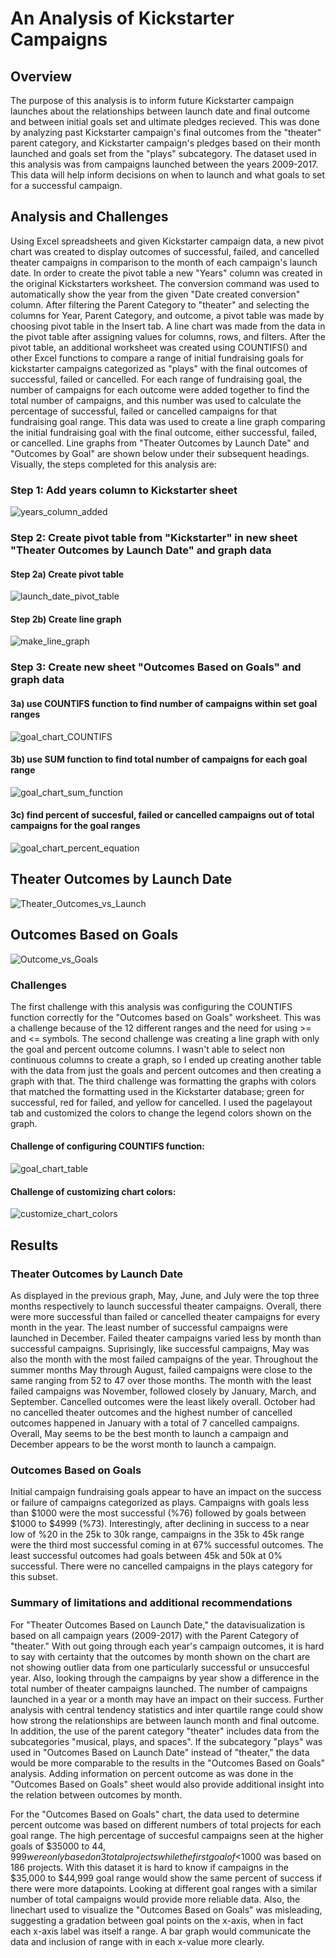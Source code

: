 # An Analysis of Kickstarter Campaigns

## Overview

The purpose of this analysis is to inform future Kickstarter campaign launches about the relationships between launch date and final outcome and between initial goals set and ultimate pledges recieved.  This was done by analyzing past Kickstarter campaign's final outcomes from the "theater" parent category, and Kickstarter campaign's pledges based on their month launched and goals set from the "plays" subcategory.  The dataset used in this analysis was from campaigns launched between the years 2009-2017.  This data will help inform decisions on when to launch and what goals to set for a successful campaign.


## Analysis and Challenges


Using Excel spreadsheets and given Kickstarter campaign data, a new pivot chart was created to display outcomes of successful, failed, and cancelled theater campaigns in 
comparison to the month of each campaign's launch date.  In order to create the pivot table a new "Years" column was created in the original Kickstarters worksheet. The conversion command was used to automatically show the year from the given "Date created conversion" column.  After filtering the Parent Category to "theater" and selecting the columns for Year, Parent Category, and outcome, a pivot table was made by choosing pivot table in the Insert tab. A line chart was made from the data in the pivot table after assigning values for columns, rows, and filters.  After the pivot table, an additional worksheet was created using COUNTIFS() and other Excel functions to compare a range of initial fundraising goals for kickstarter campaigns categorized as "plays" with the final outcomes of successful, failed or cancelled. For each range of fundraising goal, the number of campaigns for each outcome were added together to find the total number of campaigns, and this number was used to calculate the percentage of successful, failed or cancelled campaigns for that fundraising goal range.  This data was used to create a line graph comparing the initial fundraising goal with the final outcome, either successful, failed, or cancelled.  Line graphs from "Theater Outcomes by Launch Date" and "Outcomes by Goal" are shown below under their subsequent headings. Visually, the steps completed for this analysis are:

### Step 1: Add years column to Kickstarter sheet

![years_column_added](https://user-images.githubusercontent.com/78699521/111915021-a15a1c80-8a31-11eb-969d-cc72f3695a84.png)



### Step 2: Create pivot table from "Kickstarter" in new sheet "Theater Outcomes by Launch Date" and graph data


#### Step 2a) Create pivot table


![launch_date_pivot_table](https://user-images.githubusercontent.com/78699521/111923004-4d176280-8a5a-11eb-9916-58397ec722ca.png)


#### Step 2b) Create line graph


![make_line_graph](https://user-images.githubusercontent.com/78699521/111922996-3ec94680-8a5a-11eb-8cc0-17424fd8c2be.png)



### Step 3: Create new sheet "Outcomes Based on Goals" and graph data


#### 3a) use COUNTIFS function to find number of campaigns within set goal ranges


![goal_chart_COUNTIFS](https://user-images.githubusercontent.com/78699521/111914654-10367600-8a30-11eb-9eea-dbc81f496e01.png)


#### 3b) use SUM function to find total number of campaigns for each goal range


![goal_chart_sum_function](https://user-images.githubusercontent.com/78699521/111914663-19bfde00-8a30-11eb-9461-36c95e14c5ec.png)


#### 3c) find percent of succesful, failed or cancelled campaigns out of total campaigns for the goal ranges


![goal_chart_percent_equation](https://user-images.githubusercontent.com/78699521/111914666-204e5580-8a30-11eb-8f41-970561a2b5f3.png)



## Theater Outcomes by Launch Date


![Theater_Outcomes_vs_Launch](https://user-images.githubusercontent.com/78699521/111227930-99692b00-85a0-11eb-9e60-b4b98588960b.png)


## Outcomes Based on Goals


![Outcome_vs_Goals](https://user-images.githubusercontent.com/78699521/111227846-6de64080-85a0-11eb-908d-ff27f08d9011.png)


### Challenges


The first challenge with this analysis was configuring the COUNTIFS function correctly for the "Outcomes based on Goals" worksheet.  This was a challenge because of the 12 
different ranges and the need for using >= and <= symbols.  The second challenge was creating a line graph with only the goal and percent outcome columns.  I wasn't able to 
select non continuous columns to create a graph, so I ended up creating another table with the data from just the goals and percent outcomes and then creating a graph with 
that.  The third challenge was formatting the graphs with colors that matched the formatting used in the Kickstarter database; green for successful, red for failed, and yellow 
for cancelled.  I used the pagelayout tab and customized the colors to change the legend colors shown on the graph.

#### Challenge of configuring COUNTIFS function:


![goal_chart_table](https://user-images.githubusercontent.com/78699521/111914187-39ee9d80-8a2e-11eb-89f0-3a57271f2763.png)



#### Challenge of customizing chart colors:


![customize_chart_colors](https://user-images.githubusercontent.com/78699521/111914547-aae28500-8a2f-11eb-9722-9e359c465cdb.png)


## Results


### Theater Outcomes by Launch Date


As displayed in the previous graph, May, June, and July were the top three months respectively to launch successful theater campaigns.  Overall, there were more successful than failed or cancelled theater campaigns for every month in the year.  The least number of successful campaigns were launched in December.  Failed theater campaigns varied less by month than successful campaigns.  Suprisingly, like successful campaigns, May was also the month with the most failed campaigns of the year. Throughout the summer months May through August, failed campaigns were close to the same ranging from 52 to 47 over those months.  The month with the least failed campaigns was November, followed closely by January, March, and September.  Cancelled outcomes were the least likely overall.  October had no cancelled theater outcomes and the highest number of cancelled outcomes happened in January with a total of  7 cancelled campaigns.  Overall, May seems to be the best month to launch a campaign and December appears to be the worst month to launch a campaign.


### Outcomes Based on Goals


Initial campaign fundraising goals appear to have an impact on the success or failure of campaigns categorized as plays.  Campaigns with goals less than $1000 were the most successful (%76) followed by goals between $1000 to $4999 (%73).  Interestingly, after declining in success to a near low of %20 in the 25k to 30k range, campaigns in the 35k to 45k range were the third most successful coming in at 67% successful outcomes.  The least successful outcomes had goals between 45k and 50k at 0% successful. There were no cancelled campaigns in the plays category for this subset.  


### Summary of limitations and additional recommendations

For "Theater Outcomes Based on Launch Date," the datavisualization is based on all campaign years (2009-2017) with the Parent Category of "theater."  With out going through each year's campaign outcomes, it is hard to say with certainty that the outcomes by month shown on the chart are not  showing outlier data from one particularly successful or unsuccesful year.  Also, looking through the campaigns by year show a difference in the total number of theater campaigns launched. The number of campaigns launched in a year or a month may have an impact on their success.  Further analysis with central tendency statistics and inter quartile range could show how strong the relationships are between launch month and final outcome. In addition, the use of the parent category "theater" includes data from the subcategories "musical, plays, and spaces". If the subcategory "plays" was used in "Outcomes Based on Launch Date" instead of "theater," the data would be more comparable to the results in the "Outcomes Based on Goals" analysis.  Adding information on percent outcome as was done in the "Outcomes Based on Goals" sheet would also provide additional insight into the relation between outcomes by month.

For the "Outcomes Based on Goals" chart, the data used to determine percent outcome was based on different numbers of total projects for each goal range.  The high percentage of succesful campaigns seen at the higher goals of $35000 to $44,999 were only based on 3 total projects while the first goal of <$1000 was based on 186 projects.  With this dataset it is hard to know if campaigns in the $35,000 to $44,999 goal range would show the same percent of success if there were more datapoints.  Looking at different goal ranges with a similar number of total campaigns would provide more reliable data. Also, the linechart used to visualize the "Outcomes Based on Goals" was misleading, suggesting a gradation between goal points on the x-axis, when in fact each x-axis label was itself a range. A bar graph would communicate the data and inclusion of range with in each x-value more clearly.  

